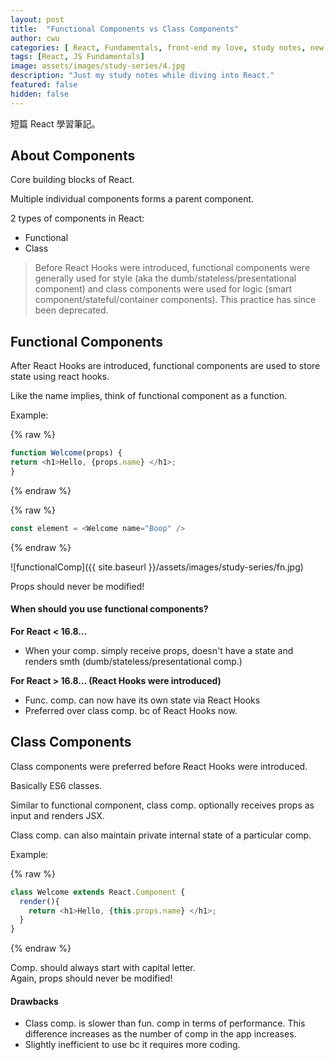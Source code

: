 ```yaml
---
layout: post
title:  "Functional Components vs Class Components"
author: cwu
categories: [ React, Fundamentals, front-end my love, study notes, new framework! ]
tags: [React, JS Fundamentals]
image: assets/images/study-series/4.jpg
description: "Just my study notes while diving into React."
featured: false
hidden: false
---
```


短篇 React 學習筆記。

## About Components

Core building blocks of React.

<span class="highlight-text">Multiple individual components forms a parent component.</span>

2 types of components in React:
- Functional 
- Class

> Before React Hooks were introduced, functional components were generally used for style (aka the dumb/stateless/presentational component) and class components were used for logic (smart component/stateful/container components). This practice has since been deprecated.

## Functional Components

<span class="highlight-text">After React Hooks are introduced, functional components are used to store state using react hooks.</span>

Like the name implies, think of functional component as a function.

Example:

{% raw %}
```js
function Welcome(props) {
return <h1>Hello, {props.name} </h1>;
}
```
{% endraw %}

{% raw %}
```js
const element = <Welcome name="Boop" />
```
{% endraw %}

![functionalComp]({{ site.baseurl }}/assets/images/study-series/fn.jpg)


<span class="highlight-text">Props should never be modified!</span>

#### When should you use functional components?

<strong>For React < 16.8...</strong>
- When your comp. simply receive props, doesn't have a state and renders smth (dumb/stateless/presentational comp.)

<strong>For React > 16.8... (React Hooks were introduced)</strong>
- Func. comp. can now have its own state via React Hooks
- Preferred over class comp. bc of React Hooks now.


## Class Components

<span class="highlight-text">Class components were preferred before React Hooks were introduced.</span>

Basically ES6 classes.

Similar to functional component, class comp. optionally receives props as input and renders JSX.

Class comp. can also maintain private internal state of a particular comp.

Example:

{% raw %}
```js
class Welcome extends React.Component {
  render(){
    return <h1>Hello, {this.props.name} </h1>;
  }
}
```
{% endraw %}

<p><span class="highlight-text">Comp. should always start with capital letter.</span><br />
<span class="highlight-text">Again, props should never be modified!</span></p>

#### Drawbacks

- Class comp. is slower than fun. comp in terms of performance. This difference increases as the number of comp in the app increases.
- Slightly inefficient to use bc it requires more coding.
